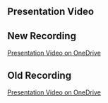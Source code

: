 ## Presentation Video

## New Recording
[Presentation Video on OneDrive](https://mum0-my.sharepoint.com/:v:/r/personal/jansa_miu_edu/Documents/FinalPresentation.mp4?csf=1&web=1&nav=eyJyZWZlcnJhbEluZm8iOnsicmVmZXJyYWxBcHAiOiJPbmVEcml2ZUZvckJ1c2luZXNzIiwicmVmZXJyYWxBcHBQbGF0Zm9ybSI6IldlYiIsInJlZmVycmFsTW9kZSI6InZpZXciLCJyZWZlcnJhbFZpZXciOiJNeUZpbGVzTGlua0NvcHkifX0&e=5iytzQ)

## Old Recording
[Presentation Video on OneDrive](https://mum0-my.sharepoint.com/:v:/g/personal/jansa_miu_edu/Ec395DGenWhNjKYBsG4_bi0BNFKZODt9SybMOC7gIUdKPw?nav=eyJyZWZlcnJhbEluZm8iOnsicmVmZXJyYWxBcHAiOiJPbmVEcml2ZUZvckJ1c2luZXNzIiwicmVmZXJyYWxBcHBQbGF0Zm9ybSI6IldlYiIsInJlZmVycmFsTW9kZSI6InZpZXciLCJyZWZlcnJhbFZpZXciOiJNeUZpbGVzTGlua0NvcHkifX0&email=maltarawneh%40miu.edu&e=YgzoK5)